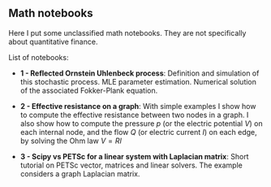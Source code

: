 ## Math notebooks
Here I put some unclassified math notebooks. They are not specifically about quantitative finance.

List of notebooks:

- **1 - Reflected Ornstein Uhlenbeck process**: Definition and simulation of this stochastic process. MLE parameter estimation. Numerical solution of the associated Fokker-Plank equation.

- **2 - Effective resistance on a graph**: With simple examples I show how to compute the effective resistance between two nodes in a graph.  I also show how to compute the pressure $p$ (or the electric potential $V$) on each internal node, and the flow $Q$ (or electric current $I$) on each edge, by solving the Ohm law $V = R I$ 

- **3 - Scipy vs PETSc for a linear system with Laplacian matrix**: Short tutorial on PETSc vector, matrices and linear solvers. The example considers a graph Laplacian matrix.
